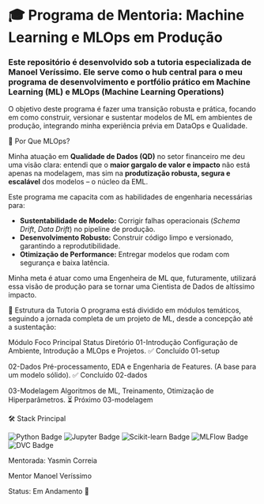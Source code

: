 # 🎓 Programa de Mentoria: Machine Learning e MLOps em Produção

### Este repositório é desenvolvido sob a tutoria especializada de Manoel Veríssimo. Ele serve como o hub central para o meu programa de desenvolvimento e portfólio prático em Machine Learning (ML) e MLOps (Machine Learning Operations)

O objetivo deste programa é fazer uma transição robusta e prática, focando em como construir, versionar e sustentar modelos de ML em ambientes de produção, integrando minha experiência prévia em DataOps e Qualidade.

🎯 Por Que MLOps?

Minha atuação em **Qualidade de Dados (QD)** no setor financeiro me deu uma visão clara: entendi que o **maior gargalo de valor e impacto** não está apenas na modelagem, mas sim na **produtização robusta, segura e escalável** dos modelos – o núcleo da EML.

Este programa me capacita com as habilidades de engenharia necessárias para:

* **Sustentabilidade de Modelo:** Corrigir falhas operacionais (*Schema Drift*, *Data Drift*) no pipeline de produção.
* **Desenvolvimento Robusto:** Construir código limpo e versionado, garantindo a reprodutibilidade.
* **Otimização de Performance:** Entregar modelos que rodam com segurança e baixa latência.

Minha meta é atuar como uma Engenheira de ML que, futuramente, utilizará essa visão de produção para se tornar uma Cientista de Dados de altíssimo impacto.

🧠 Estrutura da Tutoria
O programa está dividido em módulos temáticos, seguindo a jornada completa de um projeto de ML, desde a concepção até a sustentação:

Módulo	Foco Principal	Status	Diretório
01-Introdução	Configuração de Ambiente, Introdução a MLOps e Projetos.	✅ Concluído	01-setup

02-Dados	Pré-processamento, EDA e Engenharia de Features. (A base para um modelo sólido).	✅ Concluído	02-dados

03-Modelagem	Algoritmos de ML, Treinamento, Otimização de Hiperparâmetros.	⏳ Próximo	03-modelagem

🛠️ Stack Principal
<p align="left"> <img src="https://img.shields.io/badge/Python-3776AB?style=for-the-badge&logo=python&logoColor=white" alt="Python Badge"/> <img src="https://img.shields.io/badge/Jupyter%20Notebook-F37626?style=for-the-badge&logo=jupyter&logoColor=white" alt="Jupyter Badge"/> <img src="https://img.shields.io/badge/Scikit--learn-F7931E?style=for-the-badge&logo=scikit-learn&logoColor=white" alt="Scikit-learn Badge"/> <img src="https://img.shields.io/badge/MLflow-009688?style=for-the-badge&logo=mlflow&logoColor=white" alt="MLFlow Badge"/> <img src="https://img.shields.io/badge/DVC-13B765?style=for-the-badge&logo=dvc&logoColor=white" alt="DVC Badge"/> </p>

Mentorada: Yasmin Correia 

Mentor Manoel Veríssimo 

Status: Em Andamento 📅
